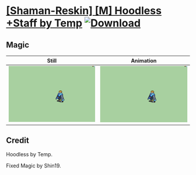 # [\[Shaman-Reskin\] \[M\] Hoodless +Staff by Temp](./) [![Download](https://img.shields.io/badge/Download--red?style=social&logo=github)](https://minhaskamal.github.io/DownGit/#/home?url=https://github.com/Klokinator/FE-Repo/tree/main/Battle%20Animations%2FMagi%20-%20Dark-Type%2F%5BShaman-Reskin%5D%20%5BM%5D%20Hoodless%20%2BStaff%20by%20Temp%2F6.%20Magic%20(Fixed))

## Magic

| Still | Animation |
| :---: | :-------: |
| ![Magic still](./Magic_000.png) | ![Magic](./Magic.gif) |

## Credit

Hoodless by Temp.

Fixed Magic by Shin19.
